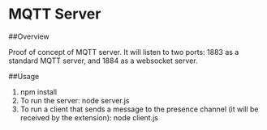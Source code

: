 MQTT Server
===========

##Overview

Proof of concept of MQTT server.
It will listen to two ports: 1883 as a standard MQTT server, and 1884 as a websocket server.

##Usage

1. npm install
2. To run the server: node server.js
3. To run a client that sends a message to the presence channel (it will be received by the extension): node client.js
